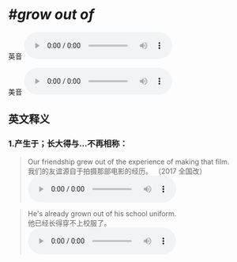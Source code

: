 # ***\#grow out of*** 
英音
<audio src="./media/grow out of1_AAC.aac" controls="controls"></audio>

美音
<audio src="./media/grow out of2_AAC.aac" controls="controls"></audio>



  

英文释义
---
### 1.**产生于；长大得与…不再相称：**  

 > Our friendship grew out of the experience of making that film.  
 > 我们的友谊源自于拍摄那部电影的经历。  （2017 全国改）  
<audio src="./media/grow-517-3_AAC.aac" controls="controls"></audio>

 > He's already grown out of his school uniform.  
 > 他已经长得穿不上校服了。    
<audio src="./media/grow-12.aac" controls="controls"></audio>


